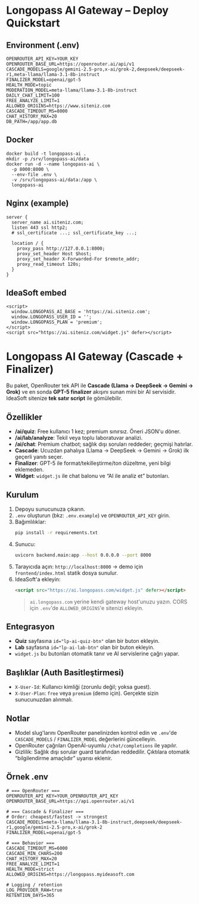 # Longopass AI Gateway – Deploy Quickstart

## Environment (.env)

```
OPENROUTER_API_KEY=YOUR_KEY
OPENROUTER_BASE_URL=https://openrouter.ai/api/v1
CASCADE_MODELS=google/gemini-2.5-pro,x-ai/grok-2,deepseek/deepseek-r1,meta-llama/llama-3.1-8b-instruct
FINALIZER_MODEL=openai/gpt-5
HEALTH_MODE=topic
MODERATION_MODEL=meta-llama/llama-3.1-8b-instruct
DAILY_CHAT_LIMIT=100
FREE_ANALYZE_LIMIT=1
ALLOWED_ORIGINS=https://www.siteniz.com
CASCADE_TIMEOUT_MS=8000
CHAT_HISTORY_MAX=20
DB_PATH=/app/app.db
```

## Docker

```
docker build -t longopass-ai .
mkdir -p /srv/longopass-ai/data
docker run -d --name longopass-ai \
  -p 8000:8000 \
  --env-file .env \
  -v /srv/longopass-ai/data:/app \
  longopass-ai
```

## Nginx (example)

```
server {
  server_name ai.siteniz.com;
  listen 443 ssl http2;
  # ssl_certificate ...; ssl_certificate_key ...;

  location / {
    proxy_pass http://127.0.0.1:8000;
    proxy_set_header Host $host;
    proxy_set_header X-Forwarded-For $remote_addr;
    proxy_read_timeout 120s;
  }
}
```

## IdeaSoft embed

```
<script>
  window.LONGOPASS_AI_BASE = 'https://ai.siteniz.com';
  window.LONGOPASS_USER_ID = '';
  window.LONGOPASS_PLAN = 'premium';
</script>
<script src="https://ai.siteniz.com/widget.js" defer></script>
```

# Longopass AI Gateway (Cascade + Finalizer)

Bu paket, OpenRouter tek API ile **Cascade (Llama → DeepSeek → Gemini → Grok)** ve en sonda **GPT-5 finalizer** akışını sunan mini bir AI servisidir. IdeaSoft sitenize **tek satır script** ile gömülebilir.

## Özellikler
- **/ai/quiz**: Free kullanıcı 1 kez; premium sınırsız. Öneri JSON'u döner.
- **/ai/lab/analyze**: Tekil veya toplu laboratuvar analizi.
- **/ai/chat**: Premium chatbot; sağlık dışı soruları reddeder; geçmişi hatırlar.
- **Cascade**: Ucuzdan pahalıya (Llama → DeepSeek → Gemini → Grok) ilk geçerli yanıtı seçer.
- **Finalizer**: GPT-5 ile format/tekilleştirme/ton düzeltme, yeni bilgi eklemeden.
- **Widget**: `widget.js` ile chat balonu ve “AI ile analiz et” butonları.

## Kurulum
1. Depoyu sunucunuza çıkarın.
2. `.env` oluşturun (bkz: `.env.example`) ve `OPENROUTER_API_KEY` girin.
3. Bağımlılıklar:
   ```bash
   pip install -r requirements.txt
   ```
4. Sunucu:
   ```bash
   uvicorn backend.main:app --host 0.0.0.0 --port 8000
   ```
5. Tarayıcıda açın: `http://localhost:8000` → demo için `frontend/index.html` statik dosya sunulur.
6. IdeaSoft'a ekleyin:
   ```html
   <script src="https://ai.longopass.com/widget.js" defer></script>
   ```
   > `ai.longopass.com` yerine kendi gateway host'unuzu yazın. CORS için `.env`'de `ALLOWED_ORIGINS`'e sitenizi ekleyin.

## Entegrasyon
- **Quiz** sayfasına `id="lp-ai-quiz-btn"` olan bir buton ekleyin.
- **Lab** sayfasına `id="lp-ai-lab-btn"` olan bir buton ekleyin.
- `widget.js` bu butonları otomatik tanır ve AI servislerine çağrı yapar.

## Başlıklar (Auth Basitleştirmesi)
- `X-User-Id`: Kullanıcı kimliği (zorunlu değil; yoksa guest).
- `X-User-Plan`: `free` veya `premium` (demo için). Gerçekte sizin sunucunuzdan alınmalı.

## Notlar
- Model slug'larını OpenRouter panelinizden kontrol edin ve `.env`'de `CASCADE_MODELS` / `FINALIZER_MODEL` değerlerini güncelleyin.
- OpenRouter çağrıları OpenAI-uyumlu `/chat/completions` ile yapılır.
- Gizlilik: Sağlık dışı sorular guard tarafından reddedilir. Çıktılara otomatik “bilgilendirme amaçlıdır” uyarısı eklenir.

## Örnek .env
```
# === OpenRouter ===
OPENROUTER_API_KEY=YOUR_OPENROUTER_API_KEY
OPENROUTER_BASE_URL=https://api.openrouter.ai/v1

# === Cascade & Finalizer ===
# Order: cheapest/fastest -> strongest
CASCADE_MODELS=meta-llama/llama-3.1-8b-instruct,deepseek/deepseek-r1,google/gemini-2.5-pro,x-ai/grok-2
FINALIZER_MODEL=openai/gpt-5

# === Behavior ===
CASCADE_TIMEOUT_MS=6000
CASCADE_MIN_CHARS=200
CHAT_HISTORY_MAX=20
FREE_ANALYZE_LIMIT=1
HEALTH_MODE=strict
ALLOWED_ORIGINS=https://longopass.myideasoft.com

# Logging / retention
LOG_PROVIDER_RAW=true
RETENTION_DAYS=365

```